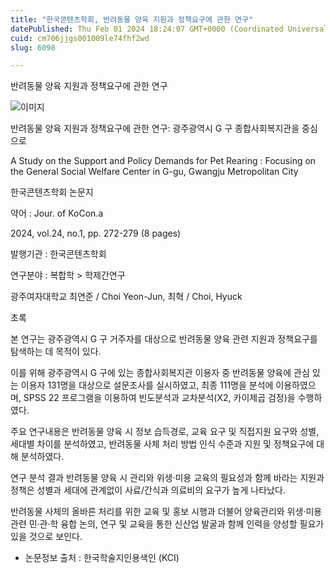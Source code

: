 ```yaml
---
title: "한국콘텐츠학회, 반려동물 양육 지원과 정책요구에 관한 연구"
datePublished: Thu Feb 01 2024 18:24:07 GMT+0000 (Coordinated Universal Time)
cuid: cm706jjgs001009le74fhf2wd
slug: 6098

---
```



반려동물 양육 지원과 정책요구에 관한 연구

![이미지](https://cdn.hashnode.com/res/hashnode/image/upload/v1739260074267/a91c63fb-008f-4796-8b2c-247bbf1f86f1.jpeg)

반려동물 양육 지원과 정책요구에 관한 연구: 광주광역시 G 구 종합사회복지관을 중심으로

A Study on the Support and Policy Demands for Pet Rearing : Focusing on the General Social Welfare Center in G-gu, Gwangju Metropolitan City

한국콘텐츠학회 논문지

약어 : Jour. of KoCon.a

2024, vol.24, no.1, pp. 272-279 (8 pages)

발행기관 : 한국콘텐츠학회

연구분야 : 복합학 > 학제간연구

광주여자대학교 최연준 / Choi Yeon-Jun, 최혁 / Choi, Hyuck

초록

본 연구는 광주광역시 G 구 거주자를 대상으로 반려동물 양육 관련 지원과 정책요구를 탐색하는 데 목적이 있다.

이를 위해 광주광역시 G 구에 있는 종합사회복지관 이용자 중 반려동물 양육에 관심 있는 이용자 131명을 대상으로 설문조사를 실시하였고, 최종 111명을 분석에 이용하였으며, SPSS 22 프로그램을 이용하여 빈도분석과 교차분석(X2, 카이제곱 검정)을 수행하였다.

주요 연구내용은 반려동물 양육 시 정보 습득경로, 교육 요구 및 직접지원 요구와 성별, 세대별 차이를 분석하였고, 반려동물 사체 처리 방법 인식 수준과 지원 및 정책요구에 대해 분석하였다.

연구 분석 결과 반려동물 양육 시 관리와 위생·미용 교육의 필요성과 함께 바라는 지원과 정책은 성별과 세대에 관계없이 사료/간식과 의료비의 요구가 높게 나타났다.

반려동물 사체의 올바른 처리를 위한 교육 및 홍보 시행과 더불어 양육관리와 위생·미용 관련 민·관·학 융합 논의, 연구 및 교육을 통한 신산업 발굴과 함께 인력을 양성할 필요가 있을 것으로 보인다.

* 논문정보 출처 : 한국학술지인용색인 (KCI)